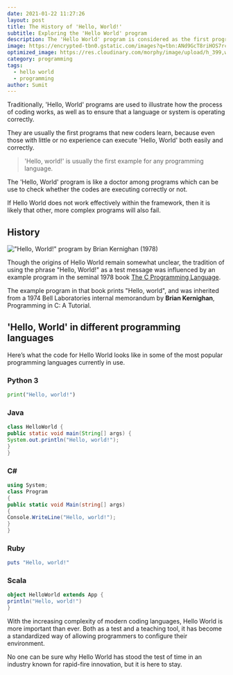```yaml
---
date: 2021-01-22 11:27:26
layout: post
title: The History of 'Hello, World!'
subtitle: Exploring the 'Hello World' program
description: The 'Hello World' program is considered as the first program of anybody who starts learning to code.
image: https://encrypted-tbn0.gstatic.com/images?q=tbn:ANd9GcT8riHOS7rcLPVfrvlyUCWu_a2HQR3sMaOQGg&usqp=CAU
optimized_image: https://res.cloudinary.com/morphy/image/upload/h_399,w_760,c_scale/v1611582559/images_ofcmnk.png
category: programming
tags:
  - hello world
  - programming
author: Sumit
---
```


Traditionally, 'Hello, World' programs are used to illustrate how the process of coding works, as well as to ensure that a language or system is operating correctly.

They are usually the first programs that new coders learn, because even those with little or no experience can execute 'Hello, World' both easily and correctly.

>'Hello, world!' is usually the first example for any programming language.

The 'Hello, World' program is like a doctor among programs which can be use to check whether the codes are executing correctly or not.

If Hello World does not work effectively within the framework, then it is likely that other, more complex programs will also fail.

## History
!["Hello, World!" program by Brian Kernighan (1978)](https://upload.wikimedia.org/wikipedia/commons/thumb/2/21/Hello_World_Brian_Kernighan_1978.jpg/220px-Hello_World_Brian_Kernighan_1978.jpg)

Though the origins of Hello World remain somewhat unclear, the tradition of using the phrase "Hello, World!" as a test message was influenced by an example program in the seminal 1978 book <a href="https://archive.org/details/TheCProgrammingLanguageFirstEdition/page/n143/mode/2up">The C Programming Language</a>.

The example program in that book prints "Hello, world", and was inherited from a 1974 Bell Laboratories internal memorandum by **Brian Kernighan**, Programming in C: A Tutorial.

## 'Hello, World' in different programming languages

Here’s what the code for Hello World looks like in some of the most popular programming languages currently in use.

### Python 3
```python
print("Hello, world!")
```

### Java
```java
class HelloWorld {
public static void main(String[] args) {
System.out.println("Hello, world!");
}
}
```

### C#
```c#
using System;
class Program
{
public static void Main(string[] args)
{
Console.WriteLine("Hello, world!");
}
}
```

### Ruby
```ruby 
puts "Hello, world!"
```

### Scala
```scala 
object HelloWorld extends App {
println("Hello, world!")
}
```

With the increasing complexity of modern coding languages, Hello World is more important than ever. Both as a test and a teaching tool, it has become a standardized way of allowing programmers to configure their environment.

No one can be sure why Hello World has stood the test of time in an industry known for rapid-fire innovation, but it is here to stay.









